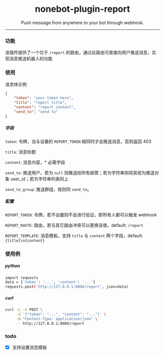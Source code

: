 <div align="center">

# nonebot-plugin-report

Push message from anywhere to your bot through webhook.

</div>

----

### 功能

该插件提供了一个位于 `/report` 的路由，通过此路由可直接向用户推送消息，实现消息推送机器人的功能

### 使用

请求体示例
```json
{
    "token": "your token here",
    "title": "report title",
    "content": "report content",
    "send_to": "send to"
}
```

##### 字段

`token`: 令牌，当与设置的 `REPORT_TOKEN` 相同时才会推送消息，否则返回 403

`title`: 消息标题

`content`: 消息内容，* 必需字段

`send_to`: 推送用户。若为 `null` 则推送给所有超管；若为字符串则将其视为推送对象 user_id；若为字符串列表同上

`send_to_group`: 推送群组，规则同 `send_to`。

##### 配置

`REPORT_TOKEN`: 令牌，若不设置则不会进行验证，即所有人都可以触发 webhook

`REPORT_ROUTE`: 路由，若与其它路由冲突可以更换该值，default: `/report`

`REPORT_TEMPLATE`: 消息模板，支持 `title` 与 `content` 两个字段，default: `{title}\n{content}`

### 使用例

##### python

```bash
import requests
data = {'token': '...', 'content': '...'}
requests.post('http://127.0.0.1:8080/report', json=data)
```

##### curl

```bash
curl -L -X POST \
     -d '{"token": "...", "content": "..."}' \
     -H "Content-Type: application/json" \
     -- http://127.0.0.1:8080/report
```

### todo

- [x] 支持设置消息模板
